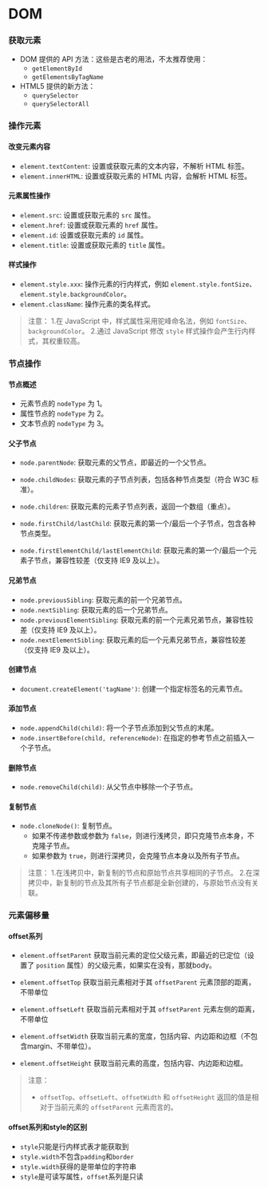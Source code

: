 # DOM

### 获取元素
- DOM 提供的 API 方法：这些是古老的用法，不太推荐使用：
  - `getElementById`
  - `getElementsByTagName`
- HTML5 提供的新方法：
  - `querySelector`
  - `querySelectorAll`

### 操作元素

#### 改变元素内容
- `element.textContent`: 设置或获取元素的文本内容，不解析 HTML 标签。
- `element.innerHTML`: 设置或获取元素的 HTML 内容，会解析 HTML 标签。

#### 元素属性操作
- `element.src`: 设置或获取元素的 `src` 属性。
- `element.href`: 设置或获取元素的 `href` 属性。
- `element.id`: 设置或获取元素的 `id` 属性。
- `element.title`: 设置或获取元素的 `title` 属性。

#### 样式操作
- `element.style.xxx`: 操作元素的行内样式，例如 `element.style.fontSize`、`element.style.backgroundColor`。
- `element.className`: 操作元素的类名样式。

> 注意：
> 1.在 JavaScript 中，样式属性采用驼峰命名法，例如 `fontSize`、`backgroundColor`。
> 2.通过 JavaScript 修改 `style` 样式操作会产生行内样式，其权重较高。

### 节点操作

#### 节点概述
- 元素节点的 `nodeType` 为 1。
- 属性节点的 `nodeType` 为 2。
- 文本节点的 `nodeType` 为 3。

#### 父子节点
- `node.parentNode`: 获取元素的父节点，即最近的一个父节点。
- `node.childNodes`: 获取元素的子节点列表，包括各种节点类型（符合 W3C 标准）。
- `node.children`: 获取元素的元素子节点列表，返回一个数组（重点）。

- `node.firstChild/lastChild`: 获取元素的第一个/最后一个子节点，包含各种节点类型。
- `node.firstElementChild/lastElementChild`: 获取元素的第一个/最后一个元素子节点，兼容性较差（仅支持 IE9 及以上）。

#### 兄弟节点
- `node.previousSibling`: 获取元素的前一个兄弟节点。
- `node.nextSibling`: 获取元素的后一个兄弟节点。
- `node.previousElementSibling`: 获取元素的前一个元素兄弟节点，兼容性较差（仅支持 IE9 及以上）。
- `node.nextElementSibling`: 获取元素的后一个元素兄弟节点，兼容性较差（仅支持 IE9 及以上）。

#### 创建节点
- `document.createElement('tagName')`: 创建一个指定标签名的元素节点。

#### 添加节点
- `node.appendChild(child)`: 将一个子节点添加到父节点的末尾。
- `node.insertBefore(child, referenceNode)`: 在指定的参考节点之前插入一个子节点。

#### 删除节点
- `node.removeChild(child)`: 从父节点中移除一个子节点。

#### 复制节点
- `node.cloneNode()`: 复制节点。
  - 如果不传递参数或参数为 `false`，则进行浅拷贝，即只克隆节点本身，不克隆子节点。
  - 如果参数为 `true`，则进行深拷贝，会克隆节点本身以及所有子节点。

> 注意：
> 1.在浅拷贝中，新复制的节点和原始节点共享相同的子节点。
> 2.在深拷贝中，新复制的节点及其所有子节点都是全新创建的，与原始节点没有关联。


### 元素偏移量

#### offset系列

- `element.offsetParent` 获取当前元素的定位父级元素，即最近的已定位（设置了 `position` 属性）的父级元素，如果实在没有，那就body。

- `element.offsetTop` 获取当前元素相对于其 `offsetParent` 元素顶部的距离，不带单位
- `element.offsetLeft` 获取当前元素相对于其 `offsetParent` 元素左侧的距离，不带单位

- `element.offsetWidth` 获取当前元素的宽度，包括内容、内边距和边框（不包含margin、不带单位）。
- `element.offsetHeight` 获取当前元素的高度，包括内容、内边距和边框。

> 注意：
> - `offsetTop`、`offsetLeft`、`offsetWidth` 和 `offsetHeight` 返回的值是相对于当前元素的 `offsetParent` 元素而言的。

#### offset系列和style的区别
- `style`只能是行内样式表才能获取到
- `style.width`不包含`padding`和`border`
- `style.width`获得的是带单位的字符串
- `style`是可读写属性，`offset`系列是只读